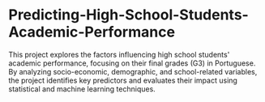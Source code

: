 # Predicting-High-School-Students-Academic-Performance
This project explores the factors influencing high school students' academic performance, focusing on their final grades (G3) in Portuguese. By analyzing socio-economic, demographic, and school-related variables, the project identifies key predictors and evaluates their impact using statistical and machine learning techniques.
